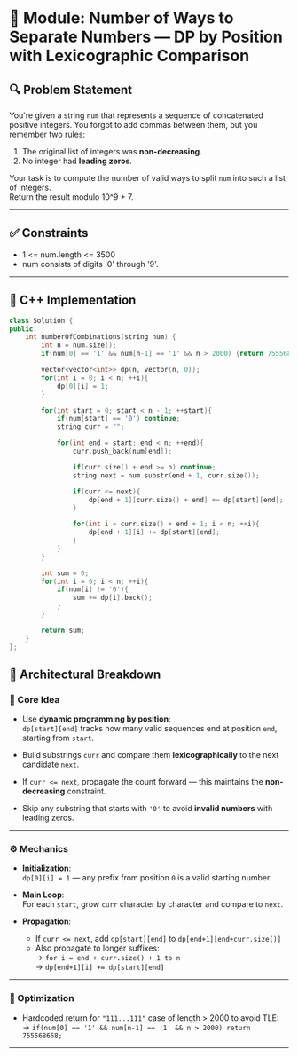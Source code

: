 # 🧩 Module: Number of Ways to Separate Numbers — DP by Position with Lexicographic Comparison

## 🔍 Problem Statement

You're given a string `num` that represents a sequence of concatenated positive integers. You forgot to add commas between them, but you remember two rules:

1. The original list of integers was **non-decreasing**.
2. No integer had **leading zeros**.

Your task is to compute the number of valid ways to split `num` into such a list of integers.  
Return the result modulo 10^9 + 7.

---

## ✅ Constraints

- 1 <= num.length <= 3500
- num consists of digits '0' through '9'.

---

## 🧱 C++ Implementation

```cpp
class Solution {
public:
    int numberOfCombinations(string num) {
        int n = num.size();
        if(num[0] == '1' && num[n-1] == '1' && n > 2000) {return 755568658;}

        vector<vector<int>> dp(n, vector(n, 0));
        for(int i = 0; i < n; ++i){
            dp[0][i] = 1;
        }

        for(int start = 0; start < n - 1; ++start){
            if(num[start] == '0') continue;
            string curr = "";

            for(int end = start; end < n; ++end){
                curr.push_back(num[end]);

                if(curr.size() + end >= n) continue;
                string next = num.substr(end + 1, curr.size());

                if(curr <= next){
                    dp[end + 1][curr.size() + end] += dp[start][end];
                }

                for(int i = curr.size() + end + 1; i < n; ++i){
                    dp[end + 1][i] += dp[start][end];
                }
            }
        }

        int sum = 0;
        for(int i = 0; i < n; ++i){
            if(num[i] != '0'){
                sum += dp[i].back();
            }
        }

        return sum;
    }
};
```

## 🧠 Architectural Breakdown

### 🔧 Core Idea

- Use **dynamic programming by position**:  
  `dp[start][end]` tracks how many valid sequences end at position `end`, starting from `start`.

- Build substrings `curr` and compare them **lexicographically** to the next candidate `next`.

- If `curr <= next`, propagate the count forward — this maintains the **non-decreasing** constraint.

- Skip any substring that starts with `'0'` to avoid **invalid numbers** with leading zeros.

---

### ⚙️ Mechanics

- **Initialization**:  
  `dp[0][i] = 1` — any prefix from position `0` is a valid starting number.

- **Main Loop**:  
  For each `start`, grow `curr` character by character and compare to `next`.

- **Propagation**:
  - If `curr <= next`, add `dp[start][end]` to `dp[end+1][end+curr.size()]`
  - Also propagate to longer suffixes:  
    → `for i = end + curr.size() + 1 to n`  
    → `dp[end+1][i] += dp[start][end]`

---

### 🧨 Optimization

- Hardcoded return for `"111...111"` case of length > 2000 to avoid TLE:  
  → `if(num[0] == '1' && num[n-1] == '1' && n > 2000) return 755568658;`






---
